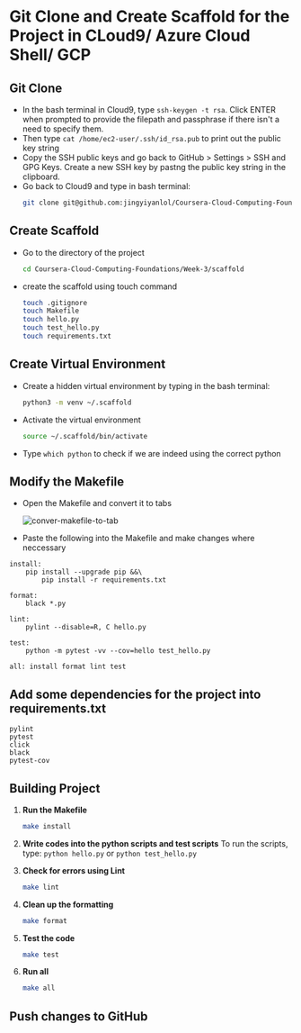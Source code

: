 # Git Clone and Create Scaffold for the Project in CLoud9/ Azure Cloud Shell/ GCP

## Git Clone
* In the bash terminal in Cloud9, type `ssh-keygen -t rsa`. Click ENTER when prompted to provide the filepath and passphrase if there isn't a need to specify them.
* Then type `cat /home/ec2-user/.ssh/id_rsa.pub` to print out the public key string
* Copy the SSH public keys and go back to GitHub > Settings > SSH and GPG Keys. Create a new SSH key by pastng the public key string in the clipboard.
* Go back to Cloud9 and type in bash terminal:
    ```bash
    git clone git@github.com:jingyiyanlol/Coursera-Cloud-Computing-Foundations.git
    ``` 

## Create Scaffold
* Go to the directory of the project
    ```bash
    cd Coursera-Cloud-Computing-Foundations/Week-3/scaffold
    ```
* create the scaffold using touch command
    ```bash
    touch .gitignore
    touch Makefile
    touch hello.py
    touch test_hello.py
    touch requirements.txt
    ```
## Create Virtual Environment
* Create a hidden virtual environment by typing in the bash terminal:
    ```bash
    python3 -m venv ~/.scaffold
    ```
* Activate the virtual environment
    ```bash
    source ~/.scaffold/bin/activate
    ```
* Type `which python` to check if we are indeed using the correct python

## Modify the Makefile
* Open the Makefile and convert it to tabs

    ![conver-makefile-to-tab](https://user-images.githubusercontent.com/92244042/179404570-3f0ed444-f736-4b51-9d72-3119294ab951.png)

* Paste the following into the Makefile and make changes where neccessary
```
install:
	pip install --upgrade pip &&\
		pip install -r requirements.txt
		
format:
	black *.py
	
lint:
	pylint --disable=R, C hello.py
	
test:
	python -m pytest -vv --cov=hello test_hello.py

all: install format lint test
```

## Add some dependencies for the project into requirements.txt
```
pylint
pytest
click
black
pytest-cov
```

## Building Project

1. **Run the Makefile**
    ```bash
    make install
    ```

2. **Write codes into the python scripts and test scripts**
    To run the scripts, type: `python hello.py` or `python test_hello.py`

3. **Check for errors using Lint**
    ```bash
    make lint
    ```

4. **Clean up the formatting**
    ```bash
    make format
    ```

5. **Test the code**
    ```bash
    make test
    ```

6. **Run all**
    ```bash
    make all
    ```

## Push changes to GitHub
